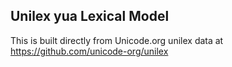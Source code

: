 Unilex yua Lexical Model
----------------------

This is built directly from Unicode.org unilex data at
https://github.com/unicode-org/unilex
